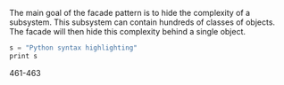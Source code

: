 The main goal of the facade pattern is to hide the complexity of a subsystem. This subsystem can contain hundreds of classes
of objects. The facade will then hide this complexity behind a single object.

```Java
s = "Python syntax highlighting"
print s
```

461-463
